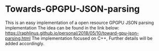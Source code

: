 # Towards-GPGPU-JSON-parsing
This is an easy implementation of a open resource GPGPU JSON parsing implementation
The idea can be found in the link below:
https://raphlinus.github.io/personal/2018/05/10/toward-gpu-json-parsing.html
The implementation focused on C++,
Further details will be added accordingly.
